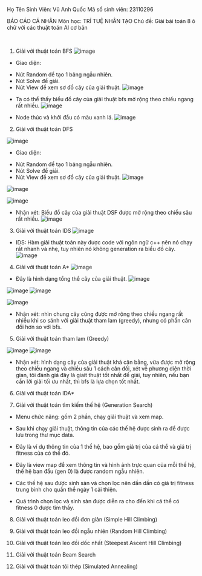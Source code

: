 Họ Tên Sinh Viên: Vũ Anh Quốc
Mã số sinh viên: 23110296

BÁO CÁO CÁ NHÂN
Môn học: TRÍ TUỆ NHÂN TẠO
Chủ đề: Giải bài toán 8 ô chữ với các thuật toán AI cơ bản


 

1. Giải với thuật toán BFS
 ![image](https://github.com/user-attachments/assets/989d1995-01b5-4b74-9486-c2802f3f92a2)

-	Giao diện: 
+ Nút Random để tạo 1 bảng ngẫu nhiên.
+ Nút Solve để giải.
+ Nút View để xem sơ đồ cây của giải thuật.
 ![image](https://github.com/user-attachments/assets/6e74529f-e776-4768-a2c0-081e72bfe267)

-	Ta có thể thấy biểu đồ cây của giải thuật bfs mở rộng theo chiều ngang rất nhiều.
 ![image](https://github.com/user-attachments/assets/e87b0ddf-f08b-422a-844f-a4f3e50bb98a)

-	Node thúc và khởi đầu có màu xanh lá.
  ![image](https://github.com/user-attachments/assets/6b53fe99-5f5c-4a7b-a90b-96e8899f40d0)

 
2. Giải với thuật toán DFS
 
![image](https://github.com/user-attachments/assets/d445e6f9-c6e6-4e70-b2c2-9b8f17eccfa6)

-	Giao diện: 
+ Nút Random để tạo 1 bảng ngẫu nhiên.
+ Nút Solve để giải.
+ Nút View để xem sơ đồ cây của giải thuật.
![image](https://github.com/user-attachments/assets/84c3d0b4-4195-4e19-80bd-491c47fc3eb3)

 ![image](https://github.com/user-attachments/assets/7dd386fb-135c-4fe9-a5e4-01a19426fd6d)

 ![image](https://github.com/user-attachments/assets/64194433-bebf-420b-a443-4caa02b8834e)

-	Nhận xét: Biểu đồ cây của giải thuật DSF được mở rộng theo chiều sâu rất nhiều.
  ![image](https://github.com/user-attachments/assets/038277dd-2e5b-4e33-bf96-8ef030757864)

 
3. Giải với thuật toán IDS
   ![image](https://github.com/user-attachments/assets/d2d92fbd-c4d0-4bfa-8293-16330c9bc0c8)

-	IDS: Hàm giải thuật toán này được code với ngôn ngữ c++ nên nó chạy rất nhanh và nhẹ, tuy nhiên nó không generation ra biểu đồ cây.
  ![image](https://github.com/user-attachments/assets/690f72a7-aebf-4ffe-93ae-7f7005cc1a38)

 
4. Giải với thuật toán A*
 ![image](https://github.com/user-attachments/assets/809924e6-11c2-4e22-bb8e-7f88d1c16d90)

 
-	Đây là hình dạng tổng thể cây của giải thuật.
 ![image](https://github.com/user-attachments/assets/65f0fd8a-867c-42c7-9f17-4f67dc8b2b63)

 ![image](https://github.com/user-attachments/assets/eb8abdc7-cbbf-426b-8e56-d65c213a9730)
![image](https://github.com/user-attachments/assets/ef700e01-89ca-48bb-8fdc-8376b4eceb7b)

 ![image](https://github.com/user-attachments/assets/42b036c8-e3ed-448e-bc69-dc0e321243ec)

- Nhận xét: nhìn chung cây cũng được mở rộng theo chiều ngang rất nhiều khi so sánh với giải thuật tham lam (greedy), nhưng có phần cân đối hơn so với bfs.
5. Giải với thuật toán tham lam (Greedy)
 
 ![image](https://github.com/user-attachments/assets/993f9b19-4668-4135-9133-15971b759706)
![image](https://github.com/user-attachments/assets/d73b56f1-7f53-49e2-8915-42ac5f1e8089)

 
-	Nhận xét: hình dạng cây của giải thuật khá cân bằng, vừa được mở rộng theo chiều ngang và chiều sâu 1 cách cân đối, xét về phương diện thời gian, tôi đánh giá đây là giait thuật tốt nhất để giải, tuy nhiên, nếu bạn cần lời giải tối ưu nhất, thì bfs là lựa chọn tốt nhất.
 
 
 
6. Giải với thuật toán IDA*

7. Giải với thuật toán tìm kiếm thế hệ (Generation Search)
 
-	Menu chức năng: gồm 2 phần, chạy giải thuật và xem map.
 
-	Sau khi chạy giải thuật, thông tin của các thế hệ được sinh ra để được lưu trong thư mục data.
 
-	Đây là ví dụ thông tin của 1 thế hệ, bao gồm giá trị của cá thể và giá trị fitness của có thể đó.
 
-	Đây là view map để xem thông tin và hình ảnh trực quan của mỗi thế hệ, thế hệ ban đầu (gen 0) là được random ngẫu nhiên.
 
-	Các thế hệ sau được sinh sản và chọn lọc nên dần dần có giá trị fitness trung bình cho quần thể ngày 1 cải thiện.
 
 
 
 
- Quá trình chọn lọc và sinh sản được diễn ra cho đến khi cá thể có fitness 0 được tìm thấy.
8. Giải với thuật toán leo đồi đơn giản (Simple Hill Climbing)
 
 

9. Giải với thuật toán leo đồi ngẫu nhiên (Random Hill Climbing)
 
10. Giải với thuật toán leo đồi dốc nhất (Steepest Ascent Hill Climbing)
 
11. Giải với thuật toán Beam Search
 
 
12. Giải với thuật toán tôi thép (Simulated Annealing)
 
 
 
